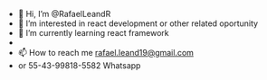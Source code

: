 - 👋 Hi, I’m @RafaelLeandR
- 👀 I’m interested in react development or other related oportunity
- 🌱 I’m currently learning react framework
- 
- 📫 How to reach me rafael.leand19@gmail.com
- or 55-43-99818-5582 Whatsapp


